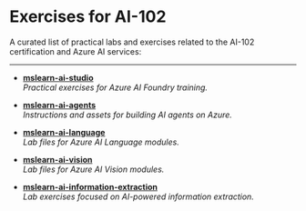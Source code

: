 # Exercises for AI-102

A curated list of practical labs and exercises related to the AI-102 certification and Azure AI services:

---

- [**mslearn-ai-studio**](https://github.com/MicrosoftLearning/mslearn-ai-studio)  
  *Practical exercises for Azure AI Foundry training.*

- [**mslearn-ai-agents**](https://github.com/MicrosoftLearning/mslearn-ai-agents)  
  *Instructions and assets for building AI agents on Azure.*

- [**mslearn-ai-language**](https://github.com/MicrosoftLearning/mslearn-ai-language)  
  *Lab files for Azure AI Language modules.*

- [**mslearn-ai-vision**](https://github.com/MicrosoftLearning/mslearn-ai-vision)  
  *Lab files for Azure AI Vision modules.*

- [**mslearn-ai-information-extraction**](https://github.com/MicrosoftLearning/mslearn-ai-information-extraction)  
  *Lab exercises focused on AI-powered information extraction.*

